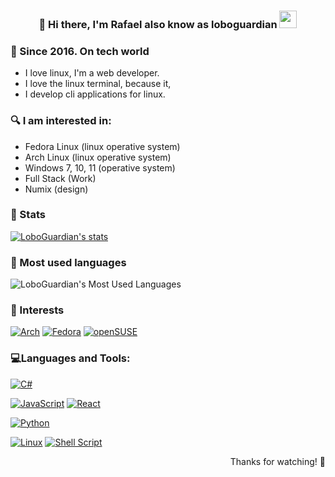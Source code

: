 <h3 align="center">👋 Hi there, I'm Rafael also know as loboguardian </a> <img src="https://emojis.slackmojis.com/emojis/images/1579216111/7550/pikachu_wave.gif?1579216111" width="28" /> </h3>

<!-- <p align="center">
<a href="#"><img src="#" height="100%" width="100%" /></a>
</p> -->

### 📅 Since 2016. On tech world
- I love linux, I'm a web developer.
- I love the linux terminal, because it,
- I develop cli applications for linux.

### 🔍 I am interested in:

- Fedora Linux (linux operative system)
- Arch Linux (linux operative system)
- Windows 7, 10, 11 (operative system)
- Full Stack (Work)
- Numix (design)

### 🧮 Stats 
[![LoboGuardian's stats](https://github-readme-stats.vercel.app/api?username=loboguardian&show_icons=true&theme=react)](https://github.com/loboguardian/github-readme-stats)

### 📝 Most used languages
![LoboGuardian's Most Used Languages](https://github-readme-stats.vercel.app/api/top-langs/?username=loboguardian&theme=react&layout=compact&hide=)

### 📌 Interests

[![Arch](https://img.shields.io/badge/Arch%20Linux-1793D1?logo=arch-linux&logoColor=fff&style=for-the-badge&logoColor=white&labelColor=101010)](https://archlinux.org/)
[![Fedora](https://img.shields.io/badge/Fedora-294172?style=for-the-badge&logo=fedora&logoColor=white&labelColor=101010)](https://fedoraproject.org/)
[![openSUSE](https://img.shields.io/badge/openSUSE-%2364B345?style=for-the-badge&logo=openSUSE&logoColor=white&labelColor=101010)](opensuse.org/)

<h3 align="left"> 💻Languages and Tools:</h3>

[![C#](https://img.shields.io/badge/c%23-%23239120.svg?style=for-the-badge&logo=c-sharp&logoColor=white&labelColor=101010)](https://www.w3schools.com/cs/)

[![JavaScript](https://img.shields.io/badge/JavaScript-F7DF1E?style=for-the-badge&logo=javascript&logoColor=white&labelColor=101010)](https://developer.mozilla.org/en-US/docs/Web/JavaScript) [![React](https://img.shields.io/badge/-ReactJs-61DAFB?logo=react&logoColor=white&style=for-the-badge&log=react&logoColor=white&labelColor=101010)](https://reactjs.org/)

[![Python](https://img.shields.io/badge/Python-yellow?style=for-the-badge&logo=python&logoColor=white&labelColor=101010)](https://www.python.org)

[![Linux](https://img.shields.io/badge/Linux-FCC624?style=for-the-badge&logo=linux&logoColor=white&labelColor=101010)](https://www.linux.org/) [![Shell Script](https://img.shields.io/badge/shell_script-%23121011.svg?style=for-the-badge&logo=gnu-bash&logoColor=white&labelColor=101010)](https://www.gnu.org/software/bash/)

<!-- Firma -->
<p align="right">
    Thanks for watching! 🐙<br>
</p>

<!--
**LoboGuardian/loboguardian** is a ✨ _special_ ✨ repository because its `README.md` (this file) appears on your GitHub profile.

Here are some ideas to get you started:

- 🔭 I’m currently working on ...
- 🌱 I’m currently learning ...
- 👯 I’m looking to collaborate on ...
- 🤔 I’m looking for help with ...
- 💬 Ask me about ...
- 📫 How to reach me: ...
- 😄 Pronouns: ...
- ⚡ Fun fact: ...
-->
